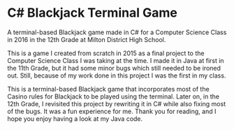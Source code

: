 # C# Blackjack Terminal Game
A terminal-based Blackjack game made in C# for a Computer Science Class in 2016 in the 12th Grade 
at Milton District High School.

This is a game I created from scratch in 2015 as a final project to the Computer Science Class
I was taking at the time. I made it in Java at first in the 11th Grade, but it had some minor 
bugs which still needed to be ironed out. Still, because of my work done in this project I was
the first in my class.

This is a terminal-based Blackjack game that incorporates most of the Casino rules for Blackjack
to be played using the terminal. Later on, in the 12th Grade, I revisited this project by rewriting
it in C# while also fixing most of the bugs. It was a fun experience for me. Thank you for reading,
and I hope you enjoy having a look at my Java code.
